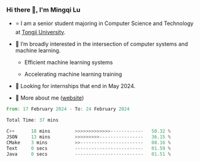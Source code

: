 ### Hi there 👋, I'm Mingqi Lu

- :star: I am a senior student majoring in Computer Science and Technology at [Tongji University](https://en.tongji.edu.cn/p/#/).

- :thinking: I’m broadly interested in the intersection of computer systems and machine learning.

  - Efficient machine learning systems

  - Accelerating machine learning training

- :seedling: Looking for internships that end in May 2024.

- 💬 More about me ([website](https://lmqqqqqq.github.io/))

<!--START_SECTION:waka-->

```rust
From: 17 February 2024 - To: 24 February 2024

Total Time: 37 mins

C++      18 mins         >>>>>>>>>>>>>------------   50.32 %
JSON     13 mins         >>>>>>>>>----------------   36.15 %
CMake    3 mins          >>-----------------------   08.16 %
Text     0 secs          -------------------------   01.59 %
Java     0 secs          -------------------------   01.51 %
```

<!--END_SECTION:waka-->

